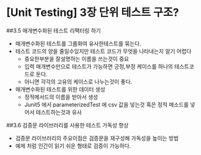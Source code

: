 # [Unit Testing] 3장 단위 테스트 구조?

##3.5 매개변수화된 테스트 리팩터링 하기
- 매개변수화된 테스트를 그룹화여 유사한테스트를 묶는다.
- 테스트 코드의 양을 줄일수있지만 테스트 코드가 무엇을 나타내는지 알기 어렵다
  - 중요한부분을 잘설명하는 이름을 쓰는것이 중요
  - 입력 매개변수만으로 테스트가 가능하면 긍정,부정 케이스를 하나의 테스트코드로 둔다.
  - 아니면 각각의 고유의 케이스로 나누는것이 좋다.
- 매개변수화된 테스트를 위한 데이터 생성
  - 정적메서드의 이름을 받아서 생성
  - Junit5 에서 parameterizedTest 에 csv 값을 넣는것 혹은 정적 메소드를 넣어서 테스트하는것과 유사

##3.6 검증문 라이브러리를 사용한 테스트 가독성 향상
- 검증문 라이브러리의 주요이점은 검증문을 재구성해 가독성을 높이는 방법
- 예제 처럼 인간이 읽기 쉬운 형태로 검증이 가능하다.